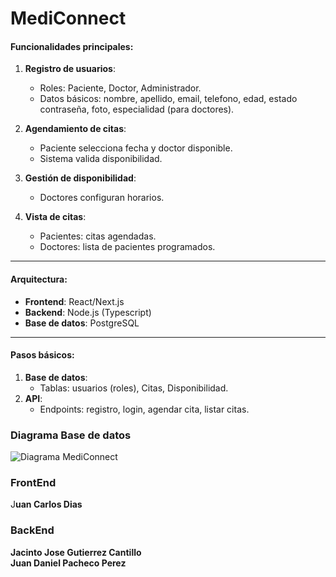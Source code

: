 # **MediConnect**


#### Funcionalidades principales:
1. **Registro de usuarios**:
   - Roles: Paciente, Doctor, Administrador.
   - Datos básicos: nombre, apellido, email, telefono, edad, estado contraseña, foto, especialidad (para doctores).

2. **Agendamiento de citas**:
   - Paciente selecciona fecha y doctor disponible.
   - Sistema valida disponibilidad.

3. **Gestión de disponibilidad**:
   - Doctores configuran horarios.

4. **Vista de citas**:
   - Pacientes: citas agendadas.
   - Doctores: lista de pacientes programados.

---

#### Arquitectura:
- **Frontend**: React/Next.js
- **Backend**: Node.js (Typescript)
- **Base de datos**: PostgreSQL

---

#### Pasos básicos:
1. **Base de datos**:
   - Tablas: usuarios (roles), Citas, Disponibilidad.
2. **API**:
   - Endpoints: registro, login, agendar cita, listar citas.


### Diagrama Base de datos
![Diagrama MediConnect](https://res.cloudinary.com/ddo3iuibt/image/upload/fl_preserve_transparency/v1732493569/Captura_de_pantalla_2024-11-24_181440_qqtxol.jpg?_s=public-apps)


### **FrontEnd**
J**uan Carlos Dias**

### BackEnd
**Jacinto Jose Gutierrez Cantillo**  
**Juan Daniel Pacheco Perez**
